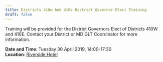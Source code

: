 ```yaml
---
title: Districts 410w And 410e District Governor Elect Training
draft: false
---
```


Training will be provided for the District Governors Elect of Districts 410W and 410E. Contact your District or MD GLT Coordinator for more information.

**Date and Time**: Tuesday 30 April 2019, 14:00-17:30 \
**Location**: [Riverside Hotel](/venue)
